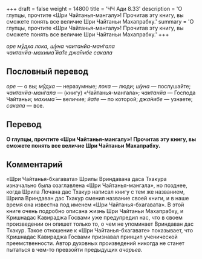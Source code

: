 +++
draft = false
weight = 14800
title = 'ЧЧ Ади 8.33'
description = 'О глупцы, прочтите «Шри Чайтанья-мангалу»! Прочитав эту книгу, вы сможете понять все величие Шри Чайтаньи Махапрабху.'
summary = 'О глупцы, прочтите «Шри Чайтанья-мангалу»! Прочитав эту книгу, вы сможете понять все величие Шри Чайтаньи Махапрабху.'
+++

_оре мӯд̣ха лока, ш́уна чаитанйа-ман̇гала  
чаитанйа-махима̄ йа̄те джа̄нибе сакала_

## Пословный перевод

_оре_ — о вы; _мӯд̣ха_ — неразумные; _лока_ — люди; _ш́уна_ — послушайте; _чаитанйа_\-_ман̇гала_ — (книгу) «Чайтанья-мангала»; _чаитанйа_ — Господа Чайтаньи; _махима̄_ — величие; _йа̄те_ — по которой; _джа̄нибе_ — узнаете; _сакала_ — все.

## Перевод

**О глупцы, прочтите «Шри Чайтанья-мангалу»! Прочитав эту книгу, вы сможете понять все величие Шри Чайтаньи Махапрабху.**

## Комментарий

«Шри Чайтанья-бхагавата» Шрилы Вриндавана даса Тхакура изначально была озаглавлена «Шри Чайтанья-мангала», но позднее, когда Шрила Лочана дас Тхакур написал книгу с тем же названием, Шрила Вриндаван дас Тхакур сменил название своей книги, и в наше время она известна под именем «Шри Чайтанья-бхагавата». В этой книге очень подробно описана жизнь Шри Чайтаньи Махапрабху, и Кришнадас Кавираджа Госвами уже предупредил нас, что в своем произведении он опишет только то, о чем не упоминает Вриндаван дас Тхакур. Такое отношение к «Шри Чайтанья-бхагавате» показывает, что Кришнадас Кавираджа Госвами признавал принцип ученической преемственности. Автор духовных произведений никогда не станет пытаться в чем-то превзойти предыдущих _ачарьев_.
